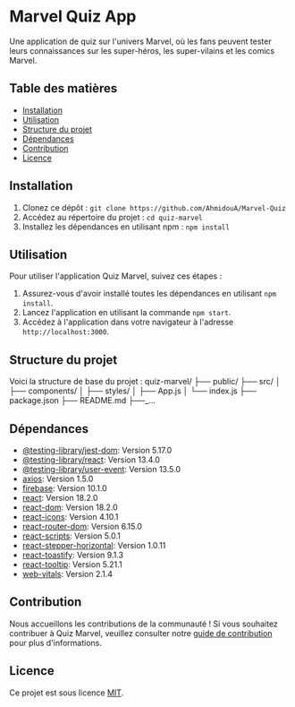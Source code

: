 # Marvel Quiz App

Une application de quiz sur l'univers Marvel, où les fans peuvent tester leurs connaissances sur les super-héros, les super-vilains et les comics Marvel.


## Table des matières

- [Installation](#installation)
- [Utilisation](#utilisation)
- [Structure du projet](#structure-du-projet)
- [Dépendances](#dépendances)
- [Contribution](#contribution)
- [Licence](#licence)

## Installation

1. Clonez ce dépôt : `git clone https://github.com/AhmidouA/Marvel-Quiz`
2. Accédez au répertoire du projet : `cd quiz-marvel`
3. Installez les dépendances en utilisant npm : `npm install`

## Utilisation

Pour utiliser l'application Quiz Marvel, suivez ces étapes :

1. Assurez-vous d'avoir installé toutes les dépendances en utilisant `npm install`.
2. Lancez l'application en utilisant la commande `npm start`.
3. Accédez à l'application dans votre navigateur à l'adresse `http://localhost:3000`.

## Structure du projet

Voici la structure de base du projet :
quiz-marvel/
├── public/
├── src/
│ ├── components/
│ ├── styles/
│ ├── App.js
│ └── index.js
├── package.json
├── README.md
├──_...



## Dépendances

- [@testing-library/jest-dom](https://www.npmjs.com/package/@testing-library/jest-dom): Version 5.17.0
- [@testing-library/react](https://www.npmjs.com/package/@testing-library/react): Version 13.4.0
- [@testing-library/user-event](https://www.npmjs.com/package/@testing-library/user-event): Version 13.5.0
- [axios](https://www.npmjs.com/package/axios): Version 1.5.0
- [firebase](https://www.npmjs.com/package/firebase): Version 10.1.0
- [react](https://www.npmjs.com/package/react): Version 18.2.0
- [react-dom](https://www.npmjs.com/package/react-dom): Version 18.2.0
- [react-icons](https://www.npmjs.com/package/react-icons): Version 4.10.1
- [react-router-dom](https://www.npmjs.com/package/react-router-dom): Version 6.15.0
- [react-scripts](https://www.npmjs.com/package/react-scripts): Version 5.0.1
- [react-stepper-horizontal](https://www.npmjs.com/package/react-stepper-horizontal): Version 1.0.11
- [react-toastify](https://www.npmjs.com/package/react-toastify): Version 9.1.3
- [react-tooltip](https://www.npmjs.com/package/react-tooltip): Version 5.21.1
- [web-vitals](https://www.npmjs.com/package/web-vitals): Version 2.1.4

## Contribution

Nous accueillons les contributions de la communauté ! Si vous souhaitez contribuer à Quiz Marvel, veuillez consulter notre [guide de contribution](CONTRIBUTING.md) pour plus d'informations.

## Licence

Ce projet est sous licence [MIT](LICENSE).

